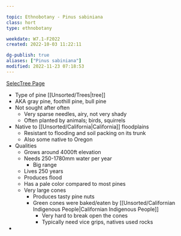 ---
topic: Ethnobotany - Pinus sabiniana
class: hort
type: ethnobotany

weekdate: W7.1-F2022
created: 2022-10-03 11:22:11

dg-publish: true
aliases: ["Pinus sabiniana"]
modified: 2022-11-23 07:18:53
---

[SelecTree Page]([](https://selectree.calpoly.edu/tree-detail/1073))



- Type of pine [[Unsorted/Trees\|tree]]
- AKA gray pine, foothill pine, bull pine
- Not sought after often
	- Very sparse needles, airy, not very shady
	- Often planted by animals; birds, squirrels
- Native to [[Unsorted/California\|California]] floodplains
	- Resistant to flooding and soil packing on its trunk
	- Also some native to Oregon
- Qualities
	- Grows around 4000ft elevation
	- Needs 250-1780mm water per year
		- Big range
	- Lives 250 years
	- Produces flood
	- Has a pale color compared to most pines
	- Very large cones
		- Produces tasty pine nuts
		- Green cones were baked/eaten by [[Unsorted/Californian Indigenous People\|Californian Indigenous People]]
			- Very hard to break open the cones
			- Typically need vice grips, natives used rocks
- 